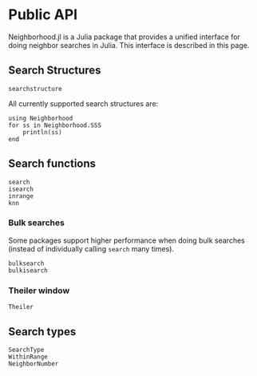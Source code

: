 # Public API
Neighborhood.jl is a Julia package that provides a unified interface for doing neighbor searches in Julia.
This interface is described in this page.

## Search Structures
```@docs
searchstructure
```

All currently supported search structures are:
```@example
using Neighborhood
for ss in Neighborhood.SSS
    println(ss)
end
```

## Search functions
```@docs
search
isearch
inrange
knn
```

### Bulk searches
Some packages support higher performance when doing bulk searches (instead of individually calling `search` many times).
```@docs
bulksearch
bulkisearch
```

### Theiler window
```@docs
Theiler
```

## Search types
```@docs
SearchType
WithinRange
NeighborNumber
```
